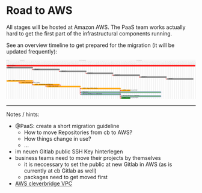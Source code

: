 # Road to AWS

All stages will be hosted at Amazon AWS. The PaaS team works actually hard to get the first part of the infrastructural components running.

See an overview timeline to get prepared for the migration (it will be updated frequently):

![Road to AWS - timline](./timeline.png)

----

Notes / hints:

- @PaaS: create a short migration guideline
    - How to move Repositories from cb to AWS?
    - How things change in use?
    - ...
- im neuen Gitlab public SSH Key hinterlegen
- business teams need to move their projects by themselves
    - it is neccessary to set the public at new Gitlab in AWS (as is currently at cb Gitlab as well)
    - packages need to get moved first
- [AWS cleverbridge VPC](https://sharepoint.cgn.cleverbridge.com/Development/Public_DocumentLibrary/PaaS%20Team/AWS%20Cloud/cleverbridgeVPC.pdf)